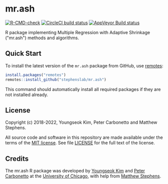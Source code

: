 # mr.ash

[![R-CMD-check](https://github.com/stephenslab/mr.ash/actions/workflows/R-CMD-check.yaml/badge.svg)](https://github.com/stephenslab/mr.ash/actions/workflows/R-CMD-check.yaml)
[![CircleCI build status](https://dl.circleci.com/status-badge/img/gh/stephenslab/mr.ash/tree/master.svg?style=svg)](https://dl.circleci.com/status-badge/redirect/gh/stephenslab/mr.ash/tree/master)
[![AppVeyor Build status](https://ci.appveyor.com/api/projects/status/5ajikmfnhobvm4d7?svg=true)](https://ci.appveyor.com/project/pcarbo/mr-ash)

R package implementing Multiple Regression with Adaptive Shrinkage
("mr.ash") methods and algorithms.

## Quick Start

To install the latest version of the `mr.ash` package
from GitHub, use [remotes][remotes]:

```R
install.packages("remotes")
remotes::install_github("stephenslab/mr.ash")
```

This command should automatically install all required packages if
they are not installed already.

## License

Copyright (c) 2018-2022, Youngseok Kim, Peter Carbonetto and Matthew
Stephens.

All source code and software in this repository are made available
under the terms of the [MIT license][mit-license]. See
file [LICENSE](LICENSE) for the full text of the license.

## Credits

The mr.ash R package was developed by [Youngseok Kim][youngseok] and
[Peter Carbonetto][peter] at the [University of Chicago][uchicago],
with help from [Matthew Stephens][matthew].

[mit-license]: https://opensource.org/licenses/mit-license.html
[remotes]: https://github.com/r-lib/remotes
[uchicago]: https://www.uchicago.edu
[youngseok]: https://github.com/youngseok-kim
[peter]: https://pcarbo.github.io
[matthew]: http://stephenslab.uchicago.edu
